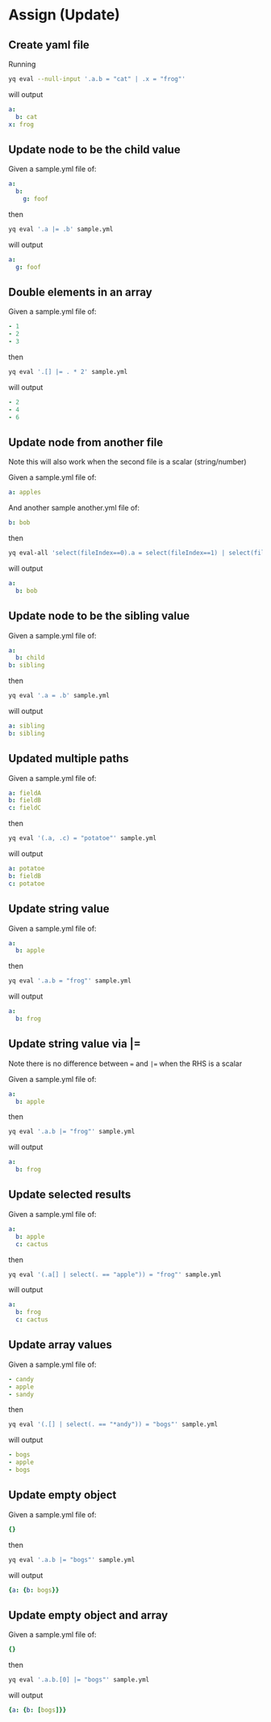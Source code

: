 # Assign (Update)

## Create yaml file

Running

```bash
yq eval --null-input '.a.b = "cat" | .x = "frog"'
```

will output

```yaml
a:
  b: cat
x: frog
```

## Update node to be the child value

Given a sample.yml file of:

```yaml
a:
  b:
    g: foof
```

then

```bash
yq eval '.a |= .b' sample.yml
```

will output

```yaml
a:
  g: foof
```

## Double elements in an array

Given a sample.yml file of:

```yaml
- 1
- 2
- 3
```

then

```bash
yq eval '.[] |= . * 2' sample.yml
```

will output

```yaml
- 2
- 4
- 6
```

## Update node from another file

Note this will also work when the second file is a scalar (string/number)

Given a sample.yml file of:

```yaml
a: apples
```

And another sample another.yml file of:

```yaml
b: bob
```

then

```bash
yq eval-all 'select(fileIndex==0).a = select(fileIndex==1) | select(fileIndex==0)' sample.yml another.yml
```

will output

```yaml
a:
  b: bob
```

## Update node to be the sibling value

Given a sample.yml file of:

```yaml
a:
  b: child
b: sibling
```

then

```bash
yq eval '.a = .b' sample.yml
```

will output

```yaml
a: sibling
b: sibling
```

## Updated multiple paths

Given a sample.yml file of:

```yaml
a: fieldA
b: fieldB
c: fieldC
```

then

```bash
yq eval '(.a, .c) = "potatoe"' sample.yml
```

will output

```yaml
a: potatoe
b: fieldB
c: potatoe
```

## Update string value

Given a sample.yml file of:

```yaml
a:
  b: apple
```

then

```bash
yq eval '.a.b = "frog"' sample.yml
```

will output

```yaml
a:
  b: frog
```

## Update string value via |=

Note there is no difference between `=` and `|=` when the RHS is a scalar

Given a sample.yml file of:

```yaml
a:
  b: apple
```

then

```bash
yq eval '.a.b |= "frog"' sample.yml
```

will output

```yaml
a:
  b: frog
```

## Update selected results

Given a sample.yml file of:

```yaml
a:
  b: apple
  c: cactus
```

then

```bash
yq eval '(.a[] | select(. == "apple")) = "frog"' sample.yml
```

will output

```yaml
a:
  b: frog
  c: cactus
```

## Update array values

Given a sample.yml file of:

```yaml
- candy
- apple
- sandy
```

then

```bash
yq eval '(.[] | select(. == "*andy")) = "bogs"' sample.yml
```

will output

```yaml
- bogs
- apple
- bogs
```

## Update empty object

Given a sample.yml file of:

```yaml
{}
```

then

```bash
yq eval '.a.b |= "bogs"' sample.yml
```

will output

```yaml
{a: {b: bogs}}
```

## Update empty object and array

Given a sample.yml file of:

```yaml
{}
```

then

```bash
yq eval '.a.b.[0] |= "bogs"' sample.yml
```

will output

```yaml
{a: {b: [bogs]}}
```
